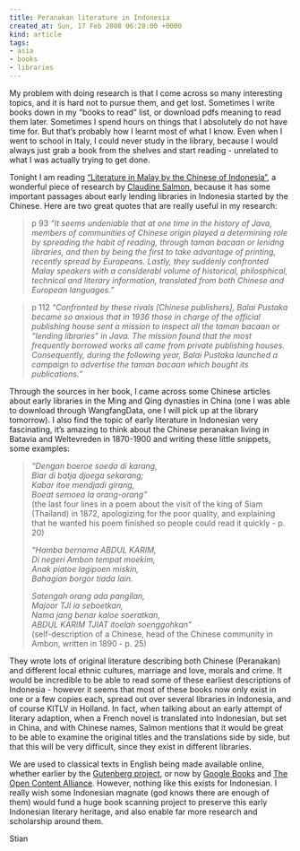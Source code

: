 ```yaml
---
title: Peranakan literature in Indonesia
created_at: Sun, 17 Feb 2008 06:28:00 +0000
kind: article
tags:
- asia
- books
- libraries
---
```


My problem with doing research is that I come across so many interesting
topics, and it is hard not to pursue them, and get lost. Sometimes I
write books down in my “books to read” list, or download pdfs meaning to
read them later. Sometimes I spend hours on things that I absolutely do
not have time for. But that’s probably how I learnt most of what I know.
Even when I went to school in Italy, I could never study in the library,
because I would always just grab a book from the shelves and start
reading - unrelated to what I was actually trying to get done.

Tonight I am reading [“Literature in Malay by the Chinese of
Indonesia”](http://worldcat.org/oclc/7875678&referer=brief_results), a
wonderful piece of research by [Claudine
Salmon](http://www.budpar.go.id/page.php?ic=611&id=3229), because it has
some important passages about early lending libraries in Indonesia
started by the Chinese. Here are two great quotes that are really useful
in my research:

> p 93 *“It seems undeniable that at one time in the history of Java,
> members of communities of Chinese origin played a determining role by
> spreading the habit of reading, through taman bacaan or lenidng
> libraries, and then by being the first to take advantage of printing,
> recently spread by Europeans. Lastly, they suddenly confronted Malay
> speakers with a considerabl volume of historical, philosphical,
> technical and literary information, translated from both Chinese and
> European languages.”*

> p 112 *“Confronted by these rivals [Chinese publishers], Balai Pustaka
> became so anxious that in 1936 those in charge of the official
> publishing house sent a mission to inspect all the taman bacaan or
> “lending libraries” in Java. The mission found that the most
> frequently borrowed works all came from private publishing houses.
> Consequently, during the following year, Balai Pustaka launched a
> campaign to advertise the taman bacaan which bought its
> publications.”*

Through the sources in her book, I came across some Chinese articles
about early libraries in the Ming and Qing dynasties in China (one I was
able to download through WangfangData, one I will pick up at the library
tomorrow). I also find the topic of early literature in Indonesian very
fascinating, it’s amazing to think about the Chinese peranakan living in
Batavia and Weltevreden in 1870-1900 and writing these little snippets,
some examples:

> *“Dengan boeroe soeda di karang,\
>  Biar di batja djoega sekarang;\
>  Kabar itoe mendjadi girang,\
>  Boeat semoea la orang-orang”*\
>  (the last four lines in a poem about the visit of the king of Siam
> (Thailand) in 1872, apologizing for the poor quality, and explaining
> that he wanted his poem finished so people could read it quickly - p.
> 20)
>
> *“Hamba bernama ABDUL KARIM,\
>  Di negeri Ambon tempat moekim,\
>  Anak piatoe lagipoen miskin,\
>  Bahagian borgor tiada lain.*
>
> *Satengah orang ada pangilan,\
>  Majoor TJI ia seboetkan,\
>  Nama jang benar kaloe soeratkan,\
>  ABDUL KARIM TJIAT itoelah soenggohkan”*\
>  (self-description of a Chinese, head of the Chinese community in
> Ambon, written in 1890 - p. 25)

They wrote lots of original literature describing both Chinese
(Peranakan) and different local ethnic cultures, marriage and love,
morals and crime. It would be incredible to be able to read some of
these earliest descriptions of Indonesia - however it seems that most of
these books now only exist in one or a few copies each, spread out over
several libraries in Indonesia, and of course KITLV in Holland. In fact,
when talking about an early attempt of literary adaption, when a French
novel is translated into Indonesian, but set in China, and with Chinese
names, Salmon mentions that it would be great to be able to examine the
original titles and the translations side by side, but that this will be
very difficult, since they exist in different libraries.

We are used to classical texts in English being made available online,
whether earlier by the [Gutenberg project](http://gutenberg.org), or now
by [Google Books](http://books.google.com) and [The Open Content
Alliance](http://www.opencontentalliance.org/). However, nothing like
this exists for Indonesian. I really wish some Indonesian magnate (god
knows there are enough of them) would fund a huge book scanning project
to preserve this early Indonesian literary heritage, and also enable far
more research and scholarship around them.

Stian
